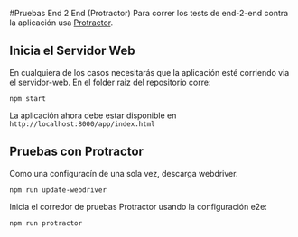 #Pruebas End 2 End (Protractor)
Para correr los tests de end-2-end contra la aplicación usa [Protractor](https://github.com/angular/protractor).

## Inicia el Servidor Web
En cualquiera de los casos necesitarás que la aplicación esté corriendo via el servidor-web.
En el folder raiz del repositorio corre:

```
npm start
```

La aplicación ahora debe estar disponible en `http://localhost:8000/app/index.html`

## Pruebas con Protractor

Como una configuracín de una sola vez, descarga webdriver.
```
npm run update-webdriver
```

Inicia el corredor de pruebas Protractor usando la configuración e2e:

```
npm run protractor
```
